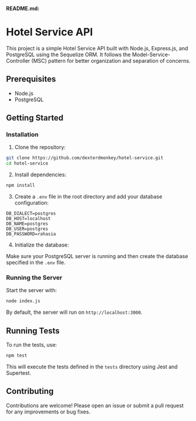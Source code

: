 **README.md:**

# Hotel Service API

This project is a simple Hotel Service API built with Node.js, Express.js, and PostgreSQL using the Sequelize ORM. It follows the Model-Service-Controller (MSC) pattern for better organization and separation of concerns.

## Prerequisites

- Node.js
- PostgreSQL

## Getting Started

### Installation

1. Clone the repository:

```bash
git clone https://github.com/dexterdmonkey/hotel-service.git
cd hotel-service
```

2. Install dependencies:

```bash
npm install
```

3. Create a `.env` file in the root directory and add your database configuration:

```plaintext
DB_DIALECT=postgres
DB_HOST=localhost
DB_NAME=postgres
DB_USER=postgres
DB_PASSWORD=rahasia
```

4. Initialize the database:

Make sure your PostgreSQL server is running and then create the database specified in the `.env` file.

### Running the Server

Start the server with:

```bash
node index.js
```

By default, the server will run on `http://localhost:3000`.

## Running Tests

To run the tests, use:

```bash
npm test
```

This will execute the tests defined in the `tests` directory using Jest and Supertest.

## Contributing

Contributions are welcome! Please open an issue or submit a pull request for any improvements or bug fixes.
